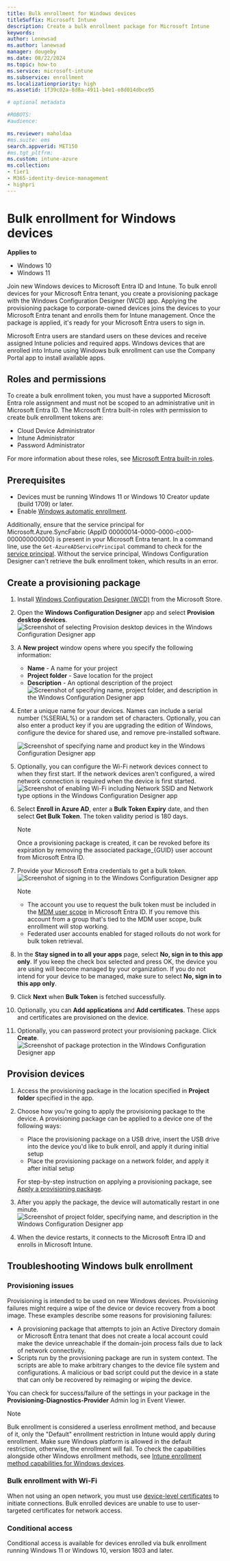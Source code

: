 ```yaml
---
title: Bulk enrollment for Windows devices  
titleSuffix: Microsoft Intune
description: Create a bulk enrollment package for Microsoft Intune
keywords:
author: Lenewsad
ms.author: lanewsad
manager: dougeby
ms.date: 08/22/2024
ms.topic: how-to
ms.service: microsoft-intune
ms.subservice: enrollment
ms.localizationpriority: high
ms.assetid: 1f39c02a-8d8a-4911-b4e1-e8d014dbce95

# optional metadata

#ROBOTS:
#audience:

ms.reviewer: maholdaa
#ms.suite: ems
search.appverid: MET150
#ms.tgt_pltfrm:
ms.custom: intune-azure
ms.collection:
- tier1
- M365-identity-device-management
- highpri
---
```

# Bulk enrollment for Windows devices  

**Applies to**  
- Windows 10  
- Windows 11  

Join new Windows devices to Microsoft Entra ID and Intune. To bulk enroll devices for your Microsoft Entra tenant, you create a provisioning package with the Windows Configuration Designer (WCD) app. Applying the provisioning package to corporate-owned devices joins the devices to your Microsoft Entra tenant and enrolls them for Intune management. Once the package is applied, it's ready for your Microsoft Entra users to sign in.

Microsoft Entra users are standard users on these devices and receive assigned Intune policies and required apps. Windows devices that are enrolled into Intune using Windows bulk enrollment can use the Company Portal app to install available apps. 

## Roles and permissions    

To create a bulk enrollment token, you must have a supported Microsoft Entra role assignment and must not be scoped to an administrative unit in Microsoft Entra ID. The Microsoft Entra built-in roles with permission to create bulk enrollment tokens are:       

- Cloud Device Administrator  
- Intune Administrator  
- Password Administrator  

For more information about these roles, see [Microsoft Entra built-in roles](/entra/identity/role-based-access-control/permissions-reference).  


## Prerequisites 

- Devices must be running Windows 11 or Windows 10 Creator update (build 1709) or later.   
- Enable [Windows automatic enrollment](windows-enroll.md#enable-windows-automatic-enrollment).  

Additionally, ensure that the service principal for Microsoft.Azure.SyncFabric (AppID 00000014-0000-0000-c000-000000000000) is present in your Microsoft Entra tenant. In a command line, use the `Get-AzureADServicePrincipal` command to check for the [service principal](/entra/identity-platform/developer-glossary#service-principal-object). Without the service principal, Windows Configuration Designer can't retrieve the bulk enrollment token, which results in an error. 

## Create a provisioning package

1. Install [Windows Configuration Designer (WCD)](https://www.microsoft.com/p/windows-configuration-designer/9nblggh4tx22) from the Microsoft Store.  

1. Open the **Windows Configuration Designer** app and select **Provision desktop devices**.
![Screenshot of selecting Provision desktop devices in the Windows Configuration Designer app](./media/windows-bulk-enroll/bulk-enroll-select.png)

1. A **New project** window opens where you specify the following information:
   - **Name** - A name for your project
   - **Project folder** - Save location for the project
   - **Description** - An optional description of the project
   ![Screenshot of specifying name, project folder, and description in the Windows Configuration Designer app](./media/windows-bulk-enroll/bulk-enroll-name.png)
   
1. Enter a unique name for your devices. Names can include a serial number (%SERIAL%) or a random set of characters. Optionally, you can also enter a product key if you are upgrading the edition of Windows, configure the device for shared use, and remove pre-installed software.

   ![Screenshot of specifying name and product key in the Windows Configuration Designer app](./media/windows-bulk-enroll/bulk-enroll-device.png)
   
1. Optionally, you can configure the Wi-Fi network devices connect to when they first start.  If the network devices aren't configured, a wired network connection is required when the device is first started.
![Screenshot of enabling Wi-Fi including Network SSID and Network type options in the Windows Configuration Designer app](./media/windows-bulk-enroll/bulk-enroll-network.png)

1. Select **Enroll in Azure AD**, enter a **Bulk Token Expiry** date, and then select **Get Bulk Token**. The token validity period is 180 days.  

   > [!NOTE]
   > Once a provisioning package is created, it can be revoked before its expiration by removing the associated package_{GUID} user account from Microsoft Entra ID.
1. Provide your Microsoft Entra credentials to get a bulk token.
![Screenshot of signing in to the Windows Configuration Designer app](./media/windows-bulk-enroll/bulk-enroll-cred.png)

   > [!NOTE]
   > - The account you use to request the bulk token must be included in the [MDM user scope](windows-enroll.md#enable-windows-automatic-enrollment) in Microsoft Entra ID. If you remove this account from a group that's tied to the MDM user scope, bulk enrollment will stop working.  
   > - Federated user accounts enabled for staged rollouts do not work for bulk token retrieval.
   
1. In the **Stay signed in to all your apps** page, select **No, sign in to this app only**. If you keep the check box selected and press OK, the device you are using will become managed by your organization. If you do not intend for your device to be managed, make sure to select **No, sign in to this app only**. 

1. Click **Next** when **Bulk Token** is fetched successfully.

1. Optionally, you can **Add applications** and **Add certificates**. These apps and certificates are provisioned on the device.

1. Optionally, you can password protect your provisioning package.  Click **Create**.
![Screenshot of package protection in the Windows Configuration Designer app](./media/windows-bulk-enroll/bulk-enroll-create.png)

## Provision devices

1. Access the provisioning package in the location specified in **Project folder** specified in the app.

2. Choose how you're going to apply the provisioning package to the device.  A provisioning package can be applied to a device one of the following ways:
   - Place the provisioning package on a USB drive, insert the USB drive into the device you'd like to bulk enroll, and apply it during initial setup
   - Place the provisioning package on a network folder, and apply it after initial setup

   For step-by-step instruction on applying a provisioning package, see [Apply a provisioning package](/windows/configuration/provisioning-packages/provisioning-apply-package).

1. After you apply the package, the device will automatically restart in one minute.
![Screenshot of project folder, specifying name, and description in the Windows Configuration Designer app](./media/windows-bulk-enroll/bulk-enroll-add.png)

4. When the device restarts, it connects to the Microsoft Entra ID and enrolls in Microsoft Intune.

## Troubleshooting Windows bulk enrollment

### Provisioning issues
Provisioning is intended to be used on new Windows devices. Provisioning failures might require a wipe of the device or device recovery from a boot image. These examples describe some reasons for provisioning failures:

- A provisioning package that attempts to join an Active Directory domain or Microsoft Entra tenant that does not create a local account could make the device unreachable if the domain-join process fails due to lack of network connectivity.
- Scripts run by the provisioning package are run in system context. The scripts are able to make arbitrary changes to the device file system and configurations. A malicious or bad script could put the device in a state that can only be recovered by reimaging or wiping the device.

You can check for success/failure of the settings in your package in the **Provisioning-Diagnostics-Provider** Admin log in Event Viewer.

> [!NOTE]
> Bulk enrollment is considered a userless enrollment method, and because of it, only the "Default" enrollment restriction in Intune would apply during enrollment. Make sure Windows platform is allowed in the default restriction, otherwise, the enrollment will fail.
> To check the capabilities alongside other Windows enrollment methods, see [Intune enrollment method capabilities for Windows devices](../fundamentals/deployment-guide-enrollment-windows.md).  

### Bulk enrollment with Wi-Fi 

When not using an open network, you must use [device-level certificates](../protect/certificates-configure.md) to initiate connections. Bulk enrolled devices are unable to use to user-targeted certificates for network access. 

### Conditional access

Conditional access is available for devices enrolled via bulk enrollment running Windows 11 or Windows 10, version 1803 and later.  

